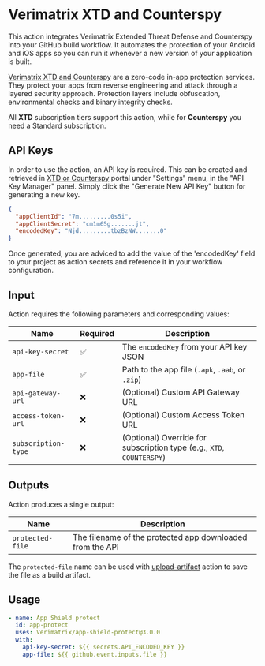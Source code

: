 # Verimatrix XTD and Counterspy

This action integrates Verimatrix Extended Threat Defense and Counterspy into your GitHub build workflow. It automates
the protection of your Android and iOS apps so you can run it whenever a new version
of your application is built.

[Verimatrix XTD and Counterspy](https://portal.platform.verimatrixcloud.net/) are a zero-code in-app protection services. They protect your apps from
reverse engineering and attack through a layered security approach. Protection layers include
obfuscation, environmental checks and binary integrity checks.

All **XTD** subscription tiers support this action, while for **Counterspy** you need a Standard subscription.

## API Keys

In order to use the action, an API key is required. This can be created and retrieved in [XTD or Counterspy](https://portal.platform.verimatrixcloud.net/)
portal under "Settings" menu, in the "API Key Manager" panel. Simply click the "Generate New API Key" button for generating a new key.

```json
{
  "appClientId": "7m.........0s5i",
  "appClientSecret": "cm1m65g.......jt",
  "encodedKey": "Njd.........tbzBzNW.......0"
}
```

Once generated, you are adviced to add the value of the 'encodedKey' field to your project as action secrets and reference it in your workflow configuration.

## Input

Action requires the following parameters and corresponding values:

| Name                | Required | Description                                                           |
| ------------------- | -------- | --------------------------------------------------------------------- |
| `api-key-secret`    | ✅       | The `encodedKey` from your API key JSON                               |
| `app-file`          | ✅       | Path to the app file (`.apk`, `.aab`, or `.zip`)                      |
| `api-gateway-url`   | ❌       | (Optional) Custom API Gateway URL                                     |
| `access-token-url`  | ❌       | (Optional) Custom Access Token URL                                    |
| `subscription-type` | ❌       | (Optional) Override for subscription type (e.g., `XTD`, `COUNTERSPY`) |

## Outputs

Action produces a single output:

| Name             | Description                                               |
| ---------------- | --------------------------------------------------------- |
| `protected-file` | The filename of the protected app downloaded from the API |

The `protected-file` name can be used with [upload-artifact](https://github.com/actions/upload-artifact) action
to save the file as a build artifact.

## Usage

```yaml
- name: App Shield protect
  id: app-protect
  uses: Verimatrix/app-shield-protect@3.0.0
  with:
    api-key-secret: ${{ secrets.API_ENCODED_KEY }}
    app-file: ${{ github.event.inputs.file }}
```
